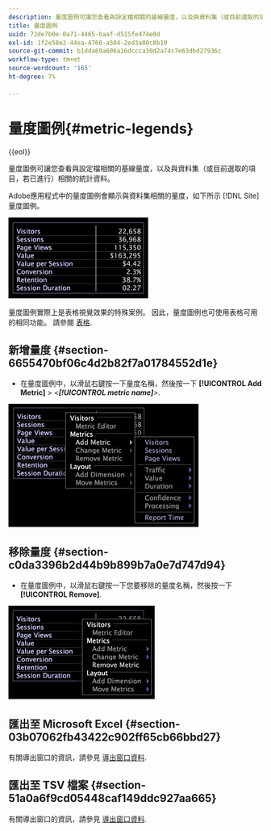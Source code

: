 ```yaml
---
description: 量度圖例可讓您查看與設定檔相關的基線量度，以及與資料集（或目前選取的項目，若已進行）相關的統計資料。
title: 量度圖例
uuid: 72de7b0e-0a71-4465-baaf-d515fe474e0d
exl-id: 1f2e58e2-44ea-4760-a504-2ed3a80c8b19
source-git-commit: b1dda69a606a16dccca30d2a74c7e63dbd27936c
workflow-type: tm+mt
source-wordcount: '165'
ht-degree: 7%

---
```


# 量度圖例{#metric-legends}

{{eol}}

量度圖例可讓您查看與設定檔相關的基線量度，以及與資料集（或目前選取的項目，若已進行）相關的統計資料。

Adobe應用程式中的量度圖例會顯示與資料集相關的量度，如下所示 [!DNL Site] 量度圖例。

![](assets/lgd_MetricLegend.png)

量度圖例實際上是表格視覺效果的特殊案例。 因此，量度圖例也可使用表格可用的相同功能。 請參閱 [表格](../../../../home/c-get-started/c-analysis-vis/c-tables/c-tables.md#concept-c632cb8ad9724f90ac5c294d52ae667f).

## 新增量度 {#section-6655470bf06c4d2b82f7a01784552d1e}

* 在量度圖例中，以滑鼠右鍵按一下量度名稱，然後按一下 **[!UICONTROL Add Metric]** > *&lt;**[!UICONTROL metric name]**>*.

![](assets/lgd_MetricLegend_addMetric.png)

## 移除量度 {#section-c0da3396b2d44b9b899b7a0e7d747d94}

* 在量度圖例中，以滑鼠右鍵按一下您要移除的量度名稱，然後按一下 **[!UICONTROL Remove]**.

![](assets/lgd_MetricLegend_removeMetric.png)

## 匯出至 Microsoft Excel {#section-03b07062fb43422c902ff65cb66bbd27}

有關導出窗口的資訊，請參見 [導出窗口資料](../../../../home/c-get-started/c-wk-win-wksp/c-exp-win-data.md#concept-8df61d64ed434cc5a499023c44197349).

## 匯出至 TSV 檔案 {#section-51a0a6f9cd05448caf149ddc927aa665}

有關導出窗口的資訊，請參見 [導出窗口資料](../../../../home/c-get-started/c-wk-win-wksp/c-exp-win-data.md#concept-8df61d64ed434cc5a499023c44197349).

